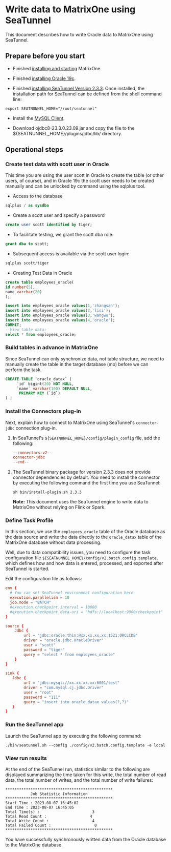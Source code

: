 # Write data to MatrixOne using SeaTunnel

This document describes how to write Oracle data to MatrixOne using SeaTunnel.

## Prepare before you start

- Finished [installing and starting](../../../Get-Started/install-standalone-matrixone.md) MatrixOne.

- Finished [installing Oracle 19c](https://www.oracle.com/database/technologies/oracle-database-software-downloads.html).

- Finished [installing SeaTunnel Version 2.3.3](https://www.apache.org/dyn/closer.lua/seatunnel/2.3.3/apache-seatunnel-2.3.3-bin.tar.gz). Once installed, the installation path for SeaTunnel can be defined from the shell command line:

```shell
export SEATNUNNEL_HOME="/root/seatunnel" 
```

- Install the <a href="https://dev.mysql.com/downloads/mysql" target="_blank">MySQL Client</a>.

- Download ojdbc8-23.3.0.23.09.jar and copy the file to the ${SEATNUNNEL\_HOME}/plugins/jdbc/lib/ directory.

## Operational steps

### Create test data with scott user in Oracle

This time you are using the user scott in Oracle to create the table (or other users, of course), and in Oracle 19c the scott user needs to be created manually and can be unlocked by command using the sqlplus tool.

- Access to the database

```sql
sqlplus / as sysdba
```

- Create a scott user and specify a password

```sql
create user scott identified by tiger; 
```

- To facilitate testing, we grant the scott dba role:

```sql
grant dba to scott; 
```

- Subsequent access is available via the scott user login:

```sql
sqlplus scott/tiger 
```

- Creating Test Data in Oracle

```sql
create table employees_oracle(
id number(5),
name varchar(20)
);

insert into employees_oracle values(1,'zhangsan');
insert into employees_oracle values(2,'lisi');
insert into employees_oracle values(3,'wangwu');
insert into employees_oracle values(4,'oracle');
COMMIT;
--View table data:
select * from employees_oracle;
```

### Build tables in advance in MatrixOne

Since SeaTunnel can only synchronize data, not table structure, we need to manually create the table in the target database (mo) before we can perform the task.

```sql
CREATE TABLE `oracle_datax` (
     `id` bigint(20) NOT NULL,
     `name` varchar(100) DEFAULT NULL,
      PRIMARY KEY (`id`)
) ;
```

### Install the Connectors plug-in

Next, explain how to connect to MatrixOne using SeaTunnel's `connector-jdbc` connection plug-in.

1. In SeaTunnel's `${SEATNUNNEL_HOME}/config/plugin_config` file, add the following:

    ```conf
    --connectors-v2--
    connector-jdbc
    --end--
    ```

2. The SeaTunnel binary package for version 2.3.3 does not provide connector dependencies by default. You need to install the connector by executing the following command the first time you use SeaTunnel:

    ```shell
    sh bin/install-plugin.sh 2.3.3
    ```

    __Note:__ This document uses the SeaTunnel engine to write data to MatrixOne without relying on Flink or Spark.

### Define Task Profile

In this section, we use the `employees_oracle` table of the Oracle database as the data source and write the data directly to the `oracle_datax` table of the MatrixOne database without data processing.

Well, due to data compatibility issues, you need to configure the task configuration file `${SEATNUNNEL_HOME}/config/v2.batch.config.template`, which defines how and how data is entered, processed, and exported after SeaTunnel is started.

Edit the configuration file as follows:

```conf
env {
  # You can set SeaTunnel environment configuration here
  execution.parallelism = 10
  job.mode = "BATCH"
  #execution.checkpoint.interval = 10000
  #execution.checkpoint.data-uri = "hdfs://localhost:9000/checkpoint"
}

source {
    Jdbc {
        url = "jdbc:oracle:thin:@xx.xx.xx.xx:1521:ORCLCDB"
        driver = "oracle.jdbc.OracleDriver"
        user = "scott"
        password = "tiger"
        query = "select * from employees_oracle"
    }
}

sink {
   Jdbc {
        url = "jdbc:mysql://xx.xx.xx.xx:6001/test"
        driver = "com.mysql.cj.jdbc.Driver"
        user = "root"
        password = "111"
        query = "insert into oracle_datax values(?,?)"
   }
}
```

### Run the SeaTunnel app

Launch the SeaTunnel app by executing the following command:

```shell
./bin/seatunnel.sh --config ./config/v2.batch.config.template -e local 
```

### View run results

At the end of the SeaTunnel run, statistics similar to the following are displayed summarizing the time taken for this write, the total number of read data, the total number of writes, and the total number of write failures:

```shell
***********************************************
           Job Statistic Information
***********************************************
Start Time : 2023-08-07 16:45:02
End Time : 2023-08-07 16:45:05
Total Time(s) :                       3
Total Read Count :                   4
Total Write Count :                   4
Total Failed Count :                   0
***********************************************
```

You have successfully synchronously written data from the Oracle database to the MatrixOne database.
